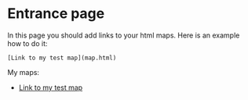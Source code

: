 # Entrance page

In this page you should add links to your html maps. Here is an example how to do it:

```
[Link to my test map](map.html)
```

My maps:

 - [Link to my test map](map.html)
